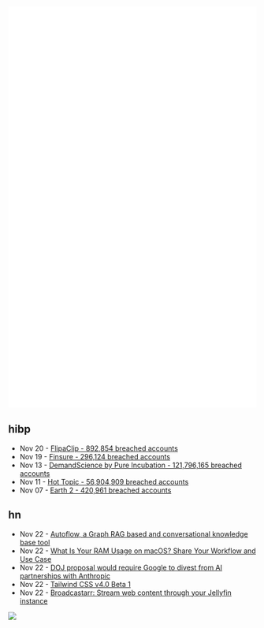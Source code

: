 ![Metrics](https://raw.githubusercontent.com/phixion/phixion/master/metrics.svg)

## hibp

<!--
for https://github.com/phixion/phixion/blob/main/.github/workflows/feeds.yml
-->
<!--START_SECTION:haveibeenpwnd-->
- Nov 20 - [FlipaClip - 892,854 breached accounts](https://haveibeenpwned.com/PwnedWebsites#FlipaClip)
- Nov 19 - [Finsure - 296,124 breached accounts](https://haveibeenpwned.com/PwnedWebsites#Finsure)
- Nov 13 - [DemandScience by Pure Incubation - 121,796,165 breached accounts](https://haveibeenpwned.com/PwnedWebsites#DemandScience)
- Nov 11 - [Hot Topic - 56,904,909 breached accounts](https://haveibeenpwned.com/PwnedWebsites#HotTopic)
- Nov 07 - [Earth 2 - 420,961 breached accounts](https://haveibeenpwned.com/PwnedWebsites#Earth2)
<!--END_SECTION:haveibeenpwnd-->

## hn

<!--
for https://github.com/phixion/phixion/blob/main/.github/workflows/feeds.yml
-->
<!--START_SECTION:hn-->
- Nov 22 - [Autoflow, a Graph RAG based and conversational knowledge base tool](https://github.com/pingcap/autoflow)
- Nov 22 - [What Is Your RAM Usage on macOS? Share Your Workflow and Use Case](https://news.ycombinator.com/item?id=42210563)
- Nov 22 - [DOJ proposal would require Google to divest from AI partnerships with Anthropic](https://www.bloomberg.com/news/articles/2024-11-21/us-justice-department-seeks-to-unwind-google-s-anthropic-deal)
- Nov 22 - [Tailwind CSS v4.0 Beta 1](https://tailwindcss.com/blog/tailwindcss-v4-beta)
- Nov 22 - [Broadcastarr: Stream web content through your Jellyfin instance](https://github.com/Billos/Broadcastarr)
<!--END_SECTION:hn-->

<!--
for https://yhype.me
-->
![](https://hit.yhype.me/github/profile?user_id=13013670)
